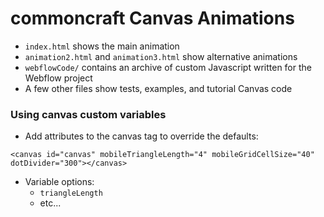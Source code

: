 # commoncraft Canvas Animations

- `index.html` shows the main animation
- `animation2.html` and `animation3.html` show alternative animations
- `webflowCode/` contains an archive of custom Javascript written for the Webflow project
- A few other files show tests, examples, and tutorial Canvas code

### Using canvas custom variables

- Add attributes to the canvas tag to override the defaults:

```
<canvas id="canvas" mobileTriangleLength="4" mobileGridCellSize="40" dotDivider="300"></canvas>
```

- Variable options:
  - `triangleLength`
  - etc...
